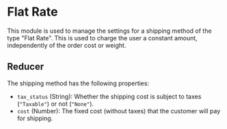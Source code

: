 Flat Rate
===============

This module is used to manage the settings for a shipping method of the type "Flat Rate". This is used to
charge the user a constant amount, independently of the order cost or weight.

## Reducer

The shipping method has the following properties:
* `tax_status` (String): Whether the shipping cost is subject to taxes (`"Taxable"`) or not (`"None"`).
* `cost` (Number): The fixed cost (without taxes) that the customer will pay for shipping.
